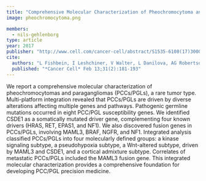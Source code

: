 ```yaml
---
title: "Comprehensive Molecular Characterization of Pheochromocytoma and Paraganglioma"
image: pheochromocytoma.png

members:
  - nils-gehlenborg
type: article
year: 2017
publisher: "http://www.cell.com/cancer-cell/abstract/S1535-6108(17)30001-6"
cite:
  authors: "L Fishbein, I Leshchiner, V Walter, L Danilova, AG Robertson, AR Johnson, TM Lichtenberg, BA Murray, HK Ghayee, T Else, S Ling, SR Jefferys, AA de Cubas, B Wenz, E Korpershoek, AL Amelio, L Makowski, WK Rathmell, AP Gimenez-Roqueplo, TJ Giordano, SL Asa, AS Tischler, K Pacak, KL Nathanson, Cancer Genome Atlas Research Network (incl. N Gehlenborg), MD Wilkerson"
  published: "*Cancer Cell* Feb 13;31(2):181-193"
---
```

We report a comprehensive molecular characterization of pheochromocytomas and paragangliomas (PCCs/PGLs), a rare tumor type. Multi-platform integration revealed that PCCs/PGLs are driven by diverse alterations affecting multiple genes and pathways. Pathogenic germline mutations occurred in eight PCC/PGL susceptibility genes. We identified CSDE1 as a somatically mutated driver gene, complementing four known drivers (HRAS, RET, EPAS1, and NF1). We also discovered fusion genes in PCCs/PGLs, involving MAML3, BRAF, NGFR, and NF1. Integrated analysis classified PCCs/PGLs into four molecularly defined groups: a kinase signaling subtype, a pseudohypoxia subtype, a Wnt-altered subtype, driven by MAML3 and CSDE1, and a cortical admixture subtype. Correlates of metastatic PCCs/PGLs included the MAML3 fusion gene. This integrated molecular characterization provides a comprehensive foundation for developing PCC/PGL precision medicine.
